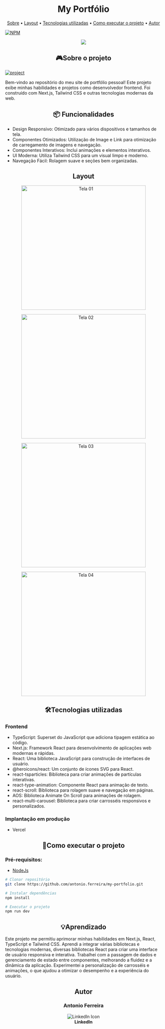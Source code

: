 [PROJECT__URL]:https://my-portfolio-xi-eight-43.vercel.app/
[PROJECT__BADGE]: https://img.shields.io/badge/📱Visit_this_project-000?style=for-the-badge&logo=project

<h1 align="center" style="font-weight: bold;">My Portfólio</h1>
<p align="center">
 <a href="#sobre">Sobre</a> • 
 <a href="#layout">Layout</a> • 
  <a href="#tecnologias">Tecnologias utilizadas</a> • 
  <a href="#start">Como executar o projeto</a> •
 <a href="#autor">Autor</a>
</p>

[![NPM](https://img.shields.io/npm/l/react)](https://github.com/antonio.ferreira/my-portfolio/blob/main/LICENSE)


<p align="center">
  <a href="https://skillicons.dev">
    <img src="https://skillicons.dev/icons?i=ts,nextjs,npm,git,html,css,tailwind" />
  </a>
</p>

<h2 id="sobre" align="center">🎮Sobre o projeto</h2>

[![project][PROJECT__BADGE]][PROJECT__URL]

<p>Bem-vindo ao repositório do meu site de portfólio pessoal! Este projeto exibe minhas habilidades e projetos como desenvolvedor frontend. Foi construído com Next.js, Tailwind CSS e outras tecnologias modernas da web.</p>

<h2 align="center">📦 Funcionalidades</h2>
<ul>
  <li>Design Responsivo: Otimizado para vários dispositivos e tamanhos de tela.</li>
  <li>Componentes Otimizados: Utilização de Image e Link para otimização de carregamento de imagens e navegação.</li>
  <li>Componentes Interativos: Inclui animações e elementos interativos.</li>
  <li>UI Moderna: Utiliza Tailwind CSS para um visual limpo e moderno.</li>
  <li>Navegação Fácil: Rolagem suave e seções bem organizadas.</li>
</ul>

<h2 align="center" id="layout">Layout</h2>
<p align="center">
    <img src="https://github.com/antonio.ferreira/my-portfolio/blob/main/public/images/meu-portifolio.png" alt="Tela 01" width="400px">
</p>
<p align="center">
    <img src="https://github.com/antonio.ferreira/my-portfolio/blob/main/public/images/meu-portifolio02.png" alt="Tela 02" width="400px">
</p>
<p align="center">
    <img src="https://github.com/antonio.ferreira/my-portfolio/blob/main/public/images/meu-portfolio03.png" alt="Tela 03" width="400px">
</p>
<p align="center">
    <img src="https://github.com/antonio.ferreira/my-portfolio/blob/main/public/images/meu-portfolio04.png" alt="Tela 04" width="400px">
</p>

<h2 align="center" id="tecnologias">🛠️Tecnologias utilizadas</h2>
<h3>Frontend</h3>
<ul>
  <li>TypeScript: Superset do JavaScript que adiciona tipagem estática ao código.</li>
  <li>Next.js: Framework React para desenvolvimento de aplicações web modernas e rápidas.</li>
  <li>React: Uma biblioteca JavaScript para construção de interfaces de usuário.</li>
  <li>@heroicons/react: Um conjunto de ícones SVG para React.</li>
  <li>react-tsparticles: Biblioteca para criar animações de partículas interativas.</li>
  <li>react-type-animation: Componente React para animação de texto.</li>
  <li>react-scroll: Biblioteca para rolagem suave e navegação em páginas.</li>
  <li>AOS: Biblioteca Animate On Scroll para animações de rolagem.</li>
 <li>react-multi-carousel: Biblioteca para criar carrosséis responsivos e personalizados.</li>
</ul>

<h3>Implantação em produção</h3>
<ul>
  <li>Vercel</li>
</ul>

<h2 align="center" id="start">🚀Como executar o projeto</h2>
<h3>Pré-requisitos:</h3>
<ul>
  <li><a href="https://nodejs.org/pt/download/prebuilt-installer">NodeJs</a></li>
</ul>

```bash
# Clonar repositório
git clone https://github.com/antonio.ferreira/my-portfolio.git

# Instalar dependências
npm install

# Executar o projeto
npm run dev
```

<h2 " align="center">💡Aprendizado</h2>
<p>Este projeto me permitiu aprimorar minhas habilidades em Next.js, React, TypeScript e Tailwind CSS. Aprendi a integrar várias bibliotecas e tecnologias modernas, diversas bibliotecas React para criar uma interface de usuário responsiva e interativa. Trabalhei com a passagem de dados e gerenciamento de estado entre componentes, melhorando a fluidez e a dinâmica da aplicação. Experimentei a personalização de carrosséis e animações, o que ajudou a otimizar o desempenho e a experiência do usuário.</p>

<h2 align="center" id="autor">Autor</h2>
<h3 align="center">Antonio Ferreira</h3>
<p align="center">
  <a href="https://www.linkedin.com/in/antonio-ferreira-dev/" style="text-decoration: none;">
    <img src="https://skillicons.dev/icons?i=linkedin" alt="LinkedIn Icon" />
    <br>
    <span style="font-weight: bold; text-decoration: none;">LinkedIn</span>
  </a>
</p>

